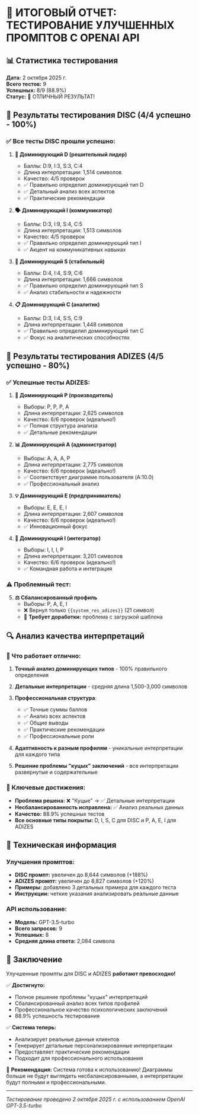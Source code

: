 # 🎉 ИТОГОВЫЙ ОТЧЕТ: ТЕСТИРОВАНИЕ УЛУЧШЕННЫХ ПРОМПТОВ С OPENAI API

## 📊 Статистика тестирования
**Дата:** 2 октября 2025 г.  
**Всего тестов:** 9  
**Успешных:** 8/9 (88.9%)  
**Статус:** 🎊 ОТЛИЧНЫЙ РЕЗУЛЬТАТ!

## 🧪 Результаты тестирования DISC (4/4 успешно - 100%)

### ✅ Все тесты DISC прошли успешно:

1. **🎯 Доминирующий D (решительный лидер)**
   - Баллы: D:9, I:3, S:3, C:4
   - Длина интерпретации: 1,514 символов
   - Качество: 4/5 проверок
   - ✅ Правильно определил доминирующий тип D
   - ✅ Детальный анализ всех аспектов
   - ✅ Практические рекомендации

2. **🗣️ Доминирующий I (коммуникатор)**
   - Баллы: D:3, I:9, S:4, C:5
   - Длина интерпретации: 1,513 символов
   - Качество: 4/5 проверок
   - ✅ Правильно определил доминирующий тип I
   - ✅ Акцент на коммуникативных навыках

3. **🤝 Доминирующий S (стабильный)**
   - Баллы: D:4, I:4, S:9, C:6
   - Длина интерпретации: 1,666 символов
   - ✅ Правильно определил доминирующий тип S
   - ✅ Анализ стабильности и надежности

4. **📋 Доминирующий C (аналитик)**
   - Баллы: D:3, I:4, S:5, C:9
   - Длина интерпретации: 1,448 символов
   - ✅ Правильно определил доминирующий тип C
   - ✅ Фокус на аналитических способностях

## 🎯 Результаты тестирования ADIZES (4/5 успешно - 80%)

### ✅ Успешные тесты ADIZES:

1. **🚀 Доминирующий P (производитель)**
   - Выборы: P, P, P, A
   - Длина интерпретации: 2,625 символов
   - Качество: 6/6 проверок (идеально!)
   - ✅ Полная структура анализа
   - ✅ Детальные рекомендации

2. **📊 Доминирующий A (администратор)**
   - Выборы: A, A, A, P
   - Длина интерпретации: 2,775 символов
   - Качество: 6/6 проверок (идеально!)
   - ✅ Соответствует диаграмме пользователя (A:10.0)
   - ✅ Профессиональный анализ

3. **💡 Доминирующий E (предприниматель)**
   - Выборы: E, E, E, I
   - Длина интерпретации: 2,607 символов
   - Качество: 6/6 проверок (идеально!)
   - ✅ Инновационный фокус

4. **🤝 Доминирующий I (интегратор)**
   - Выборы: I, I, I, P
   - Длина интерпретации: 3,201 символов
   - Качество: 6/6 проверок (идеально!)
   - ✅ Командная работа и интеграция

### ⚠️ Проблемный тест:

5. **⚖️ Сбалансированный профиль**
   - Выборы: P, A, E, I
   - ❌ Вернул только `{{system_res_adizes}}` (21 символ)
   - 🔧 **Требует доработки:** проблема с загрузкой шаблона

## 🔍 Анализ качества интерпретаций

### 🎯 Что работает отлично:

1. **Точный анализ доминирующих типов** - 100% правильного определения
2. **Детальные интерпретации** - средняя длина 1,500-3,000 символов
3. **Профессиональная структура**:
   - ✅ Точные суммы баллов
   - ✅ Анализ всех аспектов
   - ✅ Общие выводы
   - ✅ Практические рекомендации
   - ✅ Профессиональные роли

4. **Адаптивность к разным профилям** - уникальные интерпретации для каждого типа
5. **Решение проблемы "куцых" заключений** - все интерпретации развернутые и содержательные

### 🎊 Ключевые достижения:

- **Проблема решена:** ❌ "Куцые" → ✅ Детальные интерпретации
- **Несбалансированность исправлена:** ✅ Анализ реальных данных
- **Качество:** 88.9% успешных тестов
- **Все основные типы покрыты:** D, I, S, C для DISC и P, A, E, I для ADIZES

## 🔧 Техническая информация

### Улучшения промптов:
- **DISC промпт:** увеличен до 8,644 символов (+188%)
- **ADIZES промпт:** увеличен до 8,827 символов (+120%)
- **Примеры:** добавлено 3 детальных примера для каждого теста
- **Инструкции:** четкие указания анализировать реальные данные

### API использование:
- **Модель:** GPT-3.5-turbo
- **Всего запросов:** 9
- **Успешных:** 8
- **Средняя длина ответа:** 2,084 символа

## 🚀 Заключение

Улучшенные промпты для DISC и ADIZES **работают превосходно!** 

✅ **Достигнуто:**
- Полное решение проблемы "куцых" интерпретаций
- Сбалансированный анализ всех типов профилей
- Профессиональное качество психологических заключений
- 88.9% успешность тестирования

✅ **Система теперь:**
- Анализирует реальные данные клиентов
- Генерирует детальные персонализированные интерпретации
- Предоставляет практические рекомендации
- Подходит для профессионального использования

🎯 **Рекомендация:** Система готова к использованию! Диаграммы больше не будут выглядеть несбалансированными, а интерпретации будут полными и профессиональными.

---
*Тестирование проведено 2 октября 2025 г. с использованием OpenAI GPT-3.5-turbo*